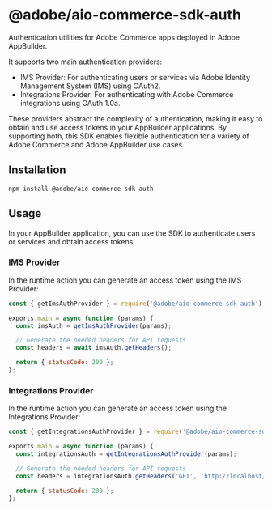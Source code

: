 # @adobe/aio-commerce-sdk-auth

Authentication utilities for Adobe Commerce apps deployed in Adobe AppBuilder.

It supports two main authentication providers:

- IMS Provider: For authenticating users or services via Adobe Identity Management System (IMS) using OAuth2.
- Integrations Provider: For authenticating with Adobe Commerce integrations using OAuth 1.0a.

These providers abstract the complexity of authentication, making it easy to obtain and use access tokens in your AppBuilder applications.
By supporting both, this SDK enables flexible authentication for a variety of Adobe Commerce and Adobe AppBuilder use cases.

## Installation

```shell
npm install @adobe/aio-commerce-sdk-auth
```

## Usage

In your AppBuilder application, you can use the SDK to authenticate users or services and obtain access tokens.

### IMS Provider

In the runtime action you can generate an access token using the IMS Provider:

```javascript
const { getImsAuthProvider } = require('@adobe/aio-commerce-sdk-auth');

exports.main = async function (params) {
  const imsAuth = getImsAuthProvider(params);

  // Generate the needed headers for API requests
  const headers = await imsAuth.getHeaders();

  return { statusCode: 200 };
};
```

### Integrations Provider

In the runtime action you can generate an access token using the Integrations Provider:

```javascript
const { getIntegrationsAuthProvider } = require('@adobe/aio-commerce-sdk-auth');

exports.main = async function (params) {
  const integrationsAuth = getIntegrationsAuthProvider(params);

  // Generate the needed headers for API requests
  const headers = integrationsAuth.getHeaders('GET', 'http://localhost/rest/V1/orders');

  return { statusCode: 200 };
};
```
